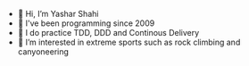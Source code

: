 - 👋 Hi, I’m Yashar Shahi
- 👶 I've been programming since 2009
- 🧰 I do practice TDD, DDD and Continous Delivery
- 👀 I’m interested in extreme sports such as rock climbing and canyoneering

<!---
yashar-sb-sb/yashar-sb-sb is a ✨ special ✨ repository because its `README.md` (this file) appears on your GitHub profile.
You can click the Preview link to take a look at your changes.
--->
